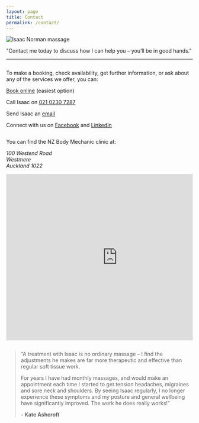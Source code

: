 ```yaml
---
layout: page
title: Contact
permalink: /contact/
---
```


<section class="page-intro">
<img src="{{ site.baseurl }}/images/isaac-norman-massage.png" alt="Isaac Norman massage" class="site-avatar site-avatar-mini">

<p class="u-f-big u-c-txt">"Contact me today to discuss how I can help you – you’ll be in good hands."</p>

<hr>

</section>

<div class="row">

<div class="one-half column">

<p>To make a booking, check availability, get further information, or ask about any of the services we offer, you can:</p>

<p><a href="https://nzbodymechanic.gettimely.com/book" target="_blank">Book online</a> (easiest option)</p>
<p>Call Isaac on <a href="tel:+642102300230">021 0230 7287</a></p>
<p>Send Isaac an <a href="mailto:isaacjamesnorman@gmail.com">email</a></p>
<p>Connect with us on <a href="https://www.facebook.com/pages/NZbodymechanic/126774667335479" target="_blank">Facebook</a> and <a href="http://nz.linkedin.com/in/isaacjamesnorman" target="_blank">LinkedIn</a></p>

</div>
<div class="one-half column">
<p>You can find the NZ Body Mechanic clinic at:</p>
<address>
<p>100 Westend Road<br>
Westmere<br>
Auckland 1022</p>
</address>
<iframe src="https://www.google.com/maps/embed?pb=!1m18!1m12!1m3!1d3192.5707634341375!2d174.71972979999998!3d-36.8527548!2m3!1f0!2f0!3f0!3m2!1i1024!2i768!4f13.1!3m3!1m2!1s0x6d0d476e73231e27%3A0xd46e76c47b1d21b2!2s100+W+End+Rd%2C+Westmere%2C+Auckland+1022%2C+New+Zealand!5e0!3m2!1sen!2sau!4v1441244842447" width="600" height="450" frameborder="0" style="border:0" allowfullscreen></iframe>

<img src="{{ site.baseurl }}/images/nz-body-mechanic-clinic.png" alt="NZ Body Mechanic massage clinic" style="display: none;"></div>

</div>

<blockquote>
<p>&#8220;A treatment with Isaac is no ordinary massage – I find the adjustments he makes are far more therapeutic and effective than regular soft tissue work.</p>
<p>For years I have had monthly massages, and would make an appointment each time I started to get tension headaches, migraines and sore neck and shoulders.
By seeing Isaac regularly, I no longer experience these symptoms and my posture and general wellbeing have significantly improved. The work he does really works!&#8221;</p>
<p><strong>- Kate Ashcroft</strong></p>
</blockquote>
